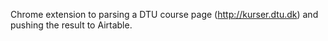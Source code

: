 Chrome extension to parsing a DTU course page (<a href="http://kurser.dtu.dk">http://kurser.dtu.dk</a>) and pushing the result to Airtable.